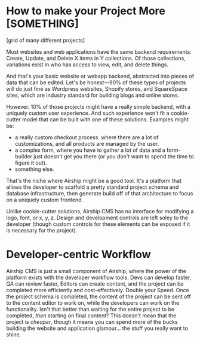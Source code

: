 
# How to make your Project More [SOMETHING]

[grid of many different projects]

Most websites and web applications have the same backend requirements: Create, Update, and Delete X items in Y collections. Of those collections, variations exist in who has access to view, edit, and delete things.

And that's your basic website or webapp backend, abstracted into pieces of data that can be edited. Let's be honest—90% of these types of projects will do just fine as Wordpress websites, Shopify stores, and SquareSpace sites, which are industry standard for building blogs and online stores.

However. 10% of those projects might have a really simple backend, with a uniquely custom user experience. And such experience won't fit a cookie-cutter model that can be built with one of these solutions. Examples might be:
- a really custom checkout process. where there are a lot of customizations, and all products are managed by the user.
- a complex form, where you have to gather a lot of data and a form-builder just doesn't get you there (or you don't want to spend the time to figure it out).
- something else.

That's the niche where Airship might be a good tool. It's a platform that allows the developer to scaffold a pretty standard project schema and database infrastructure, then generate build off of that architecture to focus on a uniquely custom frontend. 

Unlike cookie-cutter solutions, Airship CMS has no interface for modifying a logo, font, or x, y, z. Design and development controls are left soley to the developer (though custom controls for these elements can be exposed if it is necessary for the project). 

# Developer-centric Workflow

Airship CMS is just a small component of Airship, where the power of the platform exists with the developer workflow tools.
Devs can develop faster, QA can review faster, Editors can create content, and the project can be completed more efficiently and cost-effectively. Double your Speed. Once the project schema is completed, the content of the project can be sent off to the content editor to work on, while the developers can work on the functionality. Isn't that better than waiting for the entire project to be completed, _then_ starting on final content?
This doesn't mean that the project is _cheaper_, though it means you can spend more of the bucks building the website and application glamour... the stuff you really want to shine.
